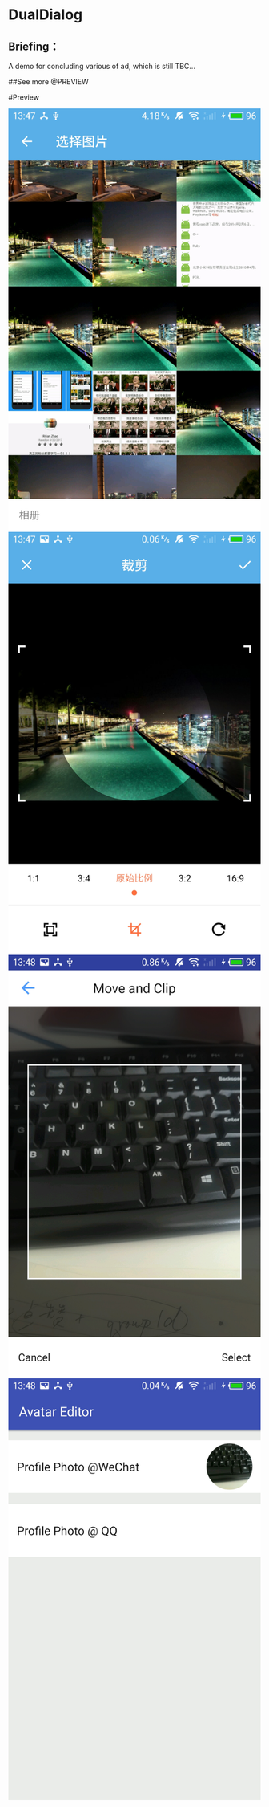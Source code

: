 # DualDialog

## Briefing：
A demo for concluding various of ad, which is still TBC...

##See more @PREVIEW

#Preview


![Alt text](https://github.com/ceycochan/AvatarEditor/blob/master/app/src/main/res/drawable-xxhdpi/p2.jpg)
![Alt text](https://github.com/ceycochan/AvatarEditor/blob/master/app/src/main/res/drawable-xxhdpi/p3.jpg)
![Alt text](https://github.com/ceycochan/AvatarEditor/blob/master/app/src/main/res/drawable-xxhdpi/p6.jpg)
![Alt text](https://github.com/ceycochan/AvatarEditor/blob/master/app/src/main/res/drawable-xxhdpi/p7.jpg)